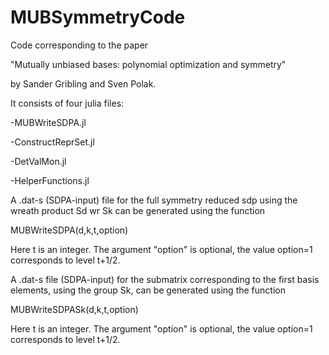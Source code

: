 # MUBSymmetryCode

Code corresponding to the paper 

"Mutually unbiased bases: polynomial optimization and symmetry"

by Sander Gribling and Sven Polak.

It consists of four julia files:

-MUBWriteSDPA.jl

-ConstructReprSet.jl

-DetValMon.jl

-HelperFunctions.jl

A .dat-s (SDPA-input) file for the full symmetry reduced sdp using the wreath product Sd wr Sk can be generated using the function

MUBWriteSDPA(d,k,t,option)

Here t is an integer. The argument "option" is optional, the value option=1 corresponds to level t+1/2.

A .dat-s file (SDPA-input) for the submatrix corresponding to the first basis elements, using the group Sk, can be generated using the function 

MUBWriteSDPASk(d,k,t,option)

Here t is an integer. The argument "option" is optional, the value option=1 corresponds to level t+1/2.
